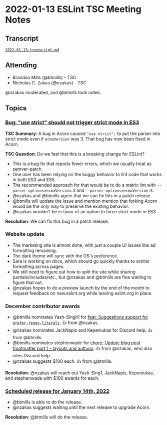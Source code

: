 # 2022-01-13 ESLint TSC Meeting Notes

## Transcript

[`2022-01-13-transcript.md`](2022-01-13-transcript.md)

## Attending

* Brandon Mills (@btmills) - TSC
* Nicholas C. Zakas (@nzakas) - TSC

@nzakas moderated, and @btmills took notes.

## Topics

### [Bug: "use strict" should not trigger strict mode in ES3](https://github.com/eslint/eslint/issues/15456)

**TSC Summary**: A bug in Acorn caused `"use strict";` to put the parser into strict mode even if `ecmaVersion` was 3. That bug has now been fixed in Acorn.

**TSC Question**: Do we feel that this is a breaking change for ESLint?

* This is a bug fix that reports fewer errors, which we usually treat as semver-patch.
* One user has been relying on the buggy behavior to lint code that works in both ES3 and ES5.
* The recommended approach for that would be to do a matrix lint with `--parser-options=ecmaVersion:3` and `--parser-options=ecmaVersion:5`.
* @nzakas and @btmills agree that we can fix this in a patch release.
* @btmills will update the issue and mention mention that forking Acorn would be the only way to preserve the existing behavior.
* @nzakas wouldn't be in favor of an option to force strict mode in ES3.

**Resolution**: We can fix this bug in a patch release.

### Website update

* The marketing site is almost done, with just a couple UI issues like ad formatting remaining.
* The dark theme will sync with the OS's preference.
* Sara is working on docs, which should go quickly thanks to similar formatting across pages.
* We still need to figure out how to split the site while sharing partials/includes/etc., but @nzakas and @btmills are fine waiting to figure that out.
* @nzakas hopes to do a preview launch by the end of the month to request feedback on new.eslint.org while leaving eslint.org in place.

### December contributor awards

* @btmills nominates Yash-Singh1 for [feat: Suggestions support for `prefer-regex-literals`](https://github.com/eslint/eslint/pull/15077). :+1: from @nzakas.
* @nzakas nominates JackNapis and Kepeniukas for Discord help. :+1: from @btmills.
* @btmills nominates stephenwade for [chore: Update blog post frontmatter part 1 - layouts and authors](https://github.com/eslint/website/pull/895). :+1: from @nzakas, who also cites Discord help.
* @nzakas suggests $100 each. :+1: from @btmills.

**Resolution**: @nzakas will reach out Yash-Sing1, JackNapis, Kepeniukas, and stephenwade with $100 awards for each.

### [Scheduled release for January 14th, 2022](https://github.com/eslint/eslint/issues/15482)

* @btmills is able to do the release.
* @nzakas suggests waiting until the next release to upgrade Acorn.

**Resolution**: @btmills will do the release.

